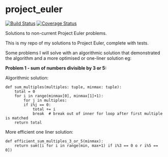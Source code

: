 # project_euler

[![Build Status](https://travis-ci.org/toonarmycaptain/project_euler.svg?branch=master)](https://travis-ci.org/toonarmycaptain/project_euler)
[![Coverage Status](https://coveralls.io/repos/github/toonarmycaptain/project_euler/badge.svg?branch=master)](https://coveralls.io/github/toonarmycaptain/project_euler?branch=master)

Solutions to non-current Project Euler problems. 

This is my repo of my solutions to Project Euler, complete with tests. 

Some problems I will solve with an algorithmic solution that demonstrated the algorithm and a more optimised or one-liner solution eg:


**Problem 1 - sum of numbers divisible by 3 or 5:**

Algorithmic solution:
```
def sum_multiples(multiples: tuple, minmax: tuple):
    total = 0
    for i in range(minmax[0], minmax[1]+1):
        for j in multiples:
        if i%j == 0:
            total += i
            break  # break out of inner for loop after first multiple is matched
    return total
```
More efficient one liner solution: 
```
def efficient_sum_multiples_3_or_5(minmax):
    return sum([i for i in range(min, max+1) if i%3 == 0 o r i%5 == 0])
```
